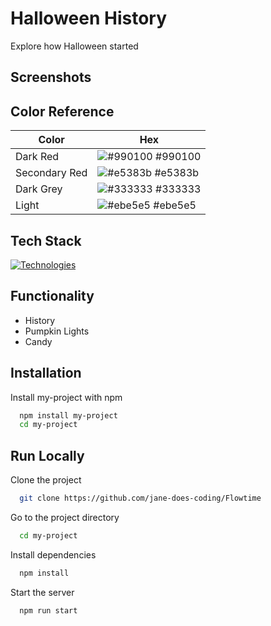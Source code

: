 # Halloween History

Explore how Halloween started

## Screenshots

## Color Reference

| Color         | Hex                                                              |
| ------------- | ---------------------------------------------------------------- |
| Dark Red      | ![#990100](https://via.placeholder.com/10/990100?text=+) #990100 |
| Secondary Red | ![#e5383b](https://via.placeholder.com/10/e5383b?text=+) #e5383b |
| Dark Grey     | ![#333333](https://via.placeholder.com/10/333333?text=+) #333333 |
| Light         | ![#ebe5e5](https://via.placeholder.com/10/ebe5e5?text=+) #ebe5e5 |

## Tech Stack

[![Technologies](https://skillicons.dev/icons?i=ts,tailwind,nextjs,react,git,github)](https://skillicons.dev)

## Functionality

- History
- Pumpkin Lights
- Candy

## Installation

Install my-project with npm

```bash
  npm install my-project
  cd my-project
```

## Run Locally

Clone the project

```bash
  git clone https://github.com/jane-does-coding/Flowtime
```

Go to the project directory

```bash
  cd my-project
```

Install dependencies

```bash
  npm install
```

Start the server

```bash
  npm run start
```
